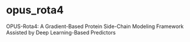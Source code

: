 # opus_rota4
OPUS-Rota4: A Gradient-Based Protein Side-Chain Modeling Framework Assisted by Deep Learning-Based Predictors
